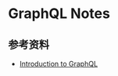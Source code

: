 # GraphQL Notes




## 参考资料

- [Introduction to GraphQL](https://learngraphql.com/basics/introduction)
